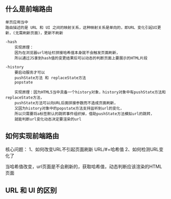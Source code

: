 ## 什么是前端路由
    单页应用当中 
    路由描述的是 URL 和 UI 之间的映射关系，这种映射关系是单向的，即URL 变化引起UI更新，(无需刷新页面)，更新不刷新

    -hash
        实现原理：
        因为在浏览器url地址栏拼接哈希值本身就不会触发页面刷新，
        所以通过JS拿到hash值的变更结果后可以动态的判断页面上要展示的HTML片段
    
    -history
        要启动服务才可以
        pushState方法 和 replaceState方法
        popstate 

        实现原理：因为HTML5当中具备一个history对象，history对象中有pushState方法和replaceState方法，
        pushState方法可以向URL后面拼接参数而不造成页面刷新，
        又因为history对象中的popstate方法支持监听到url的变化，
        所以只需要将a标签默认的跳转事件组织掉，借助pushState方法模拟url的跳转，
        就能判断url变化动态决定要渲染的url

## 如何实现前端路由
核心问题：
1、如何改变URL不引起页面刷新  URL/#+哈希值
2、如何检测URL变化了

当哈希值改变，url页面是不会刷新的，获取哈希值，动态判断应该渲染的HTML页面


## URL 和 UI 的区别